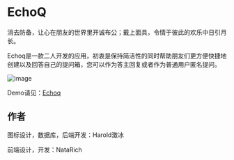# EchoQ

消去防备，让心在朋友的世界里开诚布公；戴上面具，令情于彼此的欢乐中日引月长。

Echoq是一款二人开发的应用，初衷是保持简洁性的同时帮助朋友们更方便快捷地创建以及回答自己的提问箱，您可以作为答主回复或者作为普通用户匿名提问。

![image](https://user-images.githubusercontent.com/68500948/170563466-871bf4d4-ee3d-41f4-bbb2-356ac3ce716b.png)

Demo请见：<a href="http://www.echoq.lol">Echoq</a>


## 作者
图标设计，数据库，后端开发：Harold澂冰

前端设计，开发：NataRich
